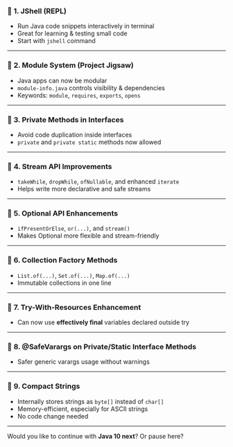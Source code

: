 ### 🔹 **1. JShell (REPL)**

* Run Java code snippets interactively in terminal
* Great for learning & testing small code
* Start with `jshell` command

---

### 🔹 **2. Module System (Project Jigsaw)**

* Java apps can now be modular
* `module-info.java` controls visibility & dependencies
* Keywords: `module`, `requires`, `exports`, `opens`

---

### 🔹 **3. Private Methods in Interfaces**

* Avoid code duplication inside interfaces
* `private` and `private static` methods now allowed

---

### 🔹 **4. Stream API Improvements**

* `takeWhile`, `dropWhile`, `ofNullable`, and enhanced `iterate`
* Helps write more declarative and safe streams

---

### 🔹 **5. Optional API Enhancements**

* `ifPresentOrElse`, `or(...)`, and `stream()`
* Makes Optional more flexible and stream-friendly

---

### 🔹 **6. Collection Factory Methods**

* `List.of(...)`, `Set.of(...)`, `Map.of(...)`
* Immutable collections in one line

---

### 🔹 **7. Try-With-Resources Enhancement**

* Can now use **effectively final** variables declared outside try

---

### 🔹 **8. @SafeVarargs on Private/Static Interface Methods**

* Safer generic varargs usage without warnings

---

### 🔹 **9. Compact Strings**

* Internally stores strings as `byte[]` instead of `char[]`
* Memory-efficient, especially for ASCII strings
* No code change needed

---


Would you like to continue with **Java 10 next**? Or pause here?
